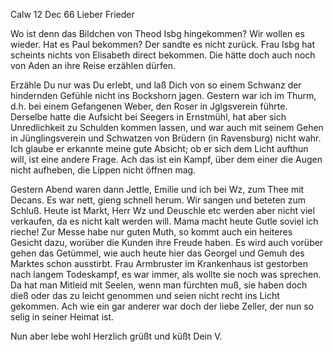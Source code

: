  Calw 12 Dec 66
Lieber Frieder

Wo ist denn das Bildchen von Theod Isbg hingekommen? Wir wollen es wieder. Hat es Paul bekommen? Der sandte es nicht zurück. Frau Isbg hat scheints nichts von Elisabeth direct bekommen. Die hätte doch auch noch von Aden an ihre Reise erzählen dürfen.

Erzähle Du nur was Du erlebt, und laß Dich von so einem Schwanz der hindernden Gefühle nicht ins Bockshorn jagen. Gestern war ich im Thurm, d.h. bei einem Gefangenen Weber, den Roser in Jglgsverein führte. Derselbe hatte die Aufsicht bei Seegers in Ernstmühl, hat aber sich Unredlichkeit zu Schulden kommen lassen, und war auch mit seinem Gehen in Jünglingsverein und Schwatzen von Brüdern (in Ravensburg) nicht wahr. Ich glaube er erkannte meine gute Absicht; ob er sich dem Licht aufthun will, ist eine andere Frage. Ach das ist ein Kampf, über dem einer die Augen nicht aufheben, die Lippen nicht öffnen mag.

Gestern Abend waren dann Jettle, Emilie und ich bei Wz, zum Thee mit Decans. Es war nett, gieng schnell herum. Wir sangen und beteten zum Schluß. Heute ist Markt, Herr Wz und Deuschle etc werden aber nicht viel verkaufen, da es nicht kalt werden will. Mama macht heute Gutle soviel ich rieche! 
Zur Messe habe nur guten Muth, so kommt auch ein heiteres Gesicht dazu, worüber die Kunden ihre Freude haben. Es wird auch vorüber gehen das Getümmel, wie auch heute hier das Georgel und Gemuh des Marktes schon ausstirbt. 
Frau Armbruster im Krankenhaus ist gestorben nach langem Todeskampf, es war immer, als wollte sie noch was sprechen. Da hat man Mitleid mit Seelen, wenn man fürchten muß, sie haben doch dieß oder das zu leicht genommen und seien nicht recht ins Licht gekommen. Ach wie ein gar anderer war doch der liebe Zeller, der nun so selig in seiner Heimat ist.

Nun aber lebe wohl Herzlich grüßt und küßt
 Dein V.
